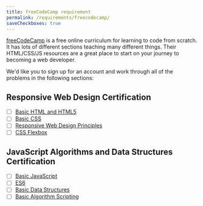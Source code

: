 ```yaml
---
title: freeCodeCamp requirement
permalink: /requirements/freecodecamp/
saveCheckboxes: true
---
```


[freeCodeCamp](https://www.freecodecamp.org/) is a free online curriculum for learning to code from scratch. It has lots of different sections teaching many different things. Their HTML/CSS/JS resources are a great place to start on your journey to becoming a web developer.

We'd like you to sign up for an account and work through all of the problems in the following sections:

## Responsive Web Design Certification

- [ ] [Basic HTML and HTML5](https://www.freecodecamp.org/learn/responsive-web-design/basic-html-and-html5/)
- [ ] [Basic CSS](https://learn.freecodecamp.org/responsive-web-design/basic-css/)
- [ ] [Responsive Web Design Principles](https://learn.freecodecamp.org/responsive-web-design/responsive-web-design-principles/)
- [ ] [CSS Flexbox](https://learn.freecodecamp.org/responsive-web-design/css-flexbox/)

## JavaScript Algorithms and Data Structures Certification

- [ ] [Basic JavaScript](https://learn.freecodecamp.org/javascript-algorithms-and-data-structures/basic-javascript/)
- [ ] [ES6](https://learn.freecodecamp.org/javascript-algorithms-and-data-structures/es6/)
- [ ] [Basic Data Structures](https://learn.freecodecamp.org/javascript-algorithms-and-data-structures/basic-data-structures/)
- [ ] [Basic Algorithm Scripting](https://learn.freecodecamp.org/javascript-algorithms-and-data-structures/basic-algorithm-scripting/)
